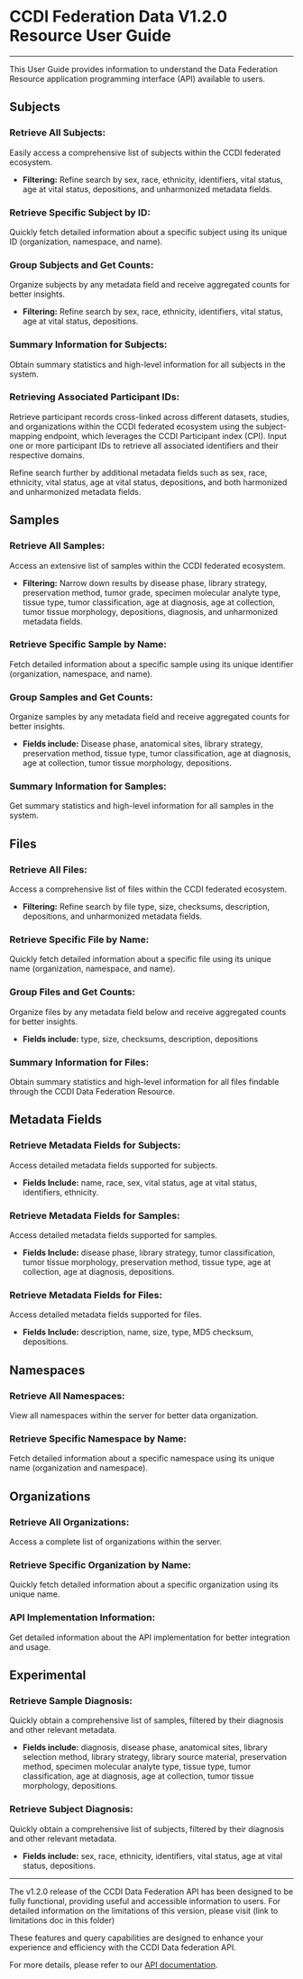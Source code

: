 # CCDI Federation Data V1.2.0 Resource User Guide
---
This User Guide provides information to understand the Data Federation Resource application programming interface (API) available to users.

## Subjects

### Retrieve All Subjects:
Easily access a comprehensive list of subjects within the CCDI federated ecosystem.
- **Filtering:** Refine search by sex, race, ethnicity, identifiers, vital status, age at vital status, depositions, and unharmonized metadata fields.

### Retrieve Specific Subject by ID:
Quickly fetch detailed information about a specific subject using its unique ID (organization, namespace, and name).

### Group Subjects and Get Counts:
Organize subjects by any metadata field and receive aggregated counts for better insights.
- **Filtering:** Refine search by sex, race, ethnicity, identifiers, vital status, age at vital status, depositions.

### Summary Information for Subjects:
Obtain summary statistics and high-level information for all subjects in the system.

### Retrieving Associated Participant IDs: 
Retrieve participant records cross-linked across different datasets, studies, and organizations within the CCDI federated ecosystem using the subject-mapping endpoint, which leverages the CCDI Participant index (CPI). Input one or more participant IDs to retrieve all associated identifiers and their respective domains. 

Refine search further by additional metadata fields such as sex, race, ethnicity, vital status, age at vital status, depositions, and both harmonized and unharmonized metadata fields.

## Samples

### Retrieve All Samples:
Access an extensive list of samples within the CCDI federated ecosystem.
- **Filtering:** Narrow down results by disease phase, library strategy, preservation method, tumor grade, specimen molecular analyte type, tissue type, tumor classification, age at diagnosis, age at collection, tumor tissue morphology, depositions, diagnosis, and unharmonized metadata fields.

### Retrieve Specific Sample by Name:
Fetch detailed information about a specific sample using its unique identifier (organization, namespace, and name).

### Group Samples and Get Counts:
Organize samples by any metadata field and receive aggregated counts for better insights.
- **Fields include:** Disease phase, anatomical sites, library strategy, preservation method, tissue type, tumor classification, age at diagnosis, age at collection, tumor tissue morphology, depositions.

### Summary Information for Samples:
Get summary statistics and high-level information for all samples in the system.


## Files

### Retrieve All Files:
Access a comprehensive list of files within the CCDI federated ecosystem.
- **Filtering:** Refine search by file type, size, checksums, description, depositions, and unharmonized metadata fields.

### Retrieve Specific File by Name:
Quickly fetch detailed information about a specific file using its unique name (organization, namespace, and name).

### Group Files and Get Counts:
Organize files by any metadata field below and receive aggregated counts for better insights.
- **Fields include:** type, size, checksums, description, depositions

### Summary Information for Files:
Obtain summary statistics and high-level information for all files findable through the CCDI Data Federation Resource.

## Metadata Fields

### Retrieve Metadata Fields for Subjects:
Access detailed metadata fields supported for subjects.
- **Fields Include:** name, race, sex, vital status, age at vital status, identifiers, ethnicity.

### Retrieve Metadata Fields for Samples:
Access detailed metadata fields supported for samples.
- **Fields Include:** disease phase, library strategy, tumor classification, tumor tissue morphology, preservation method, tissue type, age at collection, age at diagnosis, depositions.

### Retrieve Metadata Fields for Files:
Access detailed metadata fields supported for files.
- **Fields Include:** description, name, size, type, MD5 checksum, depositions.

## Namespaces

### Retrieve All Namespaces:
View all namespaces within the server for better data organization.

### Retrieve Specific Namespace by Name:
Fetch detailed information about a specific namespace using its unique name (organization and namespace).

## Organizations

### Retrieve All Organizations:
Access a complete list of organizations within the server.

### Retrieve Specific Organization by Name:
Quickly fetch detailed information about a specific organization using its unique name.

### API Implementation Information:
Get detailed information about the API implementation for better integration and usage.

## Experimental

### Retrieve Sample Diagnosis:
Quickly obtain a comprehensive list of samples, filtered by their diagnosis and other relevant metadata.
- **Fields include:** diagnosis, disease phase, anatomical sites, library selection method, library strategy, library source material, preservation method, specimen molecular analyte type, tissue type, tumor classification, age at diagnosis, age at collection, tumor tissue morphology, depositions.

### Retrieve Subject Diagnosis: 
Quickly obtain a comprehensive list of subjects, filtered by their diagnosis and other relevant metadata.
- **Fields include:** sex, race, ethnicity, identifiers, vital status, age at vital status, depositions.

---
The v1.2.0 release of the CCDI Data Federation API has been designed to be fully functional, providing useful and accessible information to users. For detailed information on the limitations of this version, please visit (link to limitations doc in this folder)

These features and query capabilities are designed to enhance your experience and efficiency with the CCDI Data federation API. 

For more details, please refer to our [API documentation](https://cbiit.github.io/ccdi-federation-api-aggregation/).
